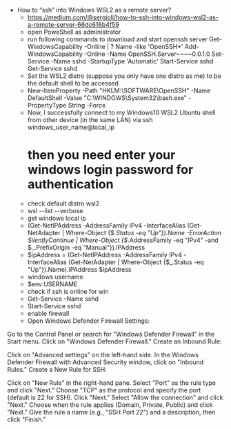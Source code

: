 - How to “ssh” into Windows WSL2 as a remote server?
  - https://medium.com/@sergioli/how-to-ssh-into-windows-wsl2-as-a-remote-server-66dc616b4f59
  - open PoweShell as administrator
  - run following commands to download and start openssh server
    Get-WindowsCapability -Online | ? Name -like 'OpenSSH*'
    Add-WindowsCapability -Online -Name OpenSSH.Server~~~~0.0.1.0
    Set-Service -Name sshd -StartupType 'Automatic'
    Start-Service sshd
    Get-Service sshd
  -  Set the WSL2 distro (suppose you only have one distro as me) to be the default shell to be accessed
  - New-ItemProperty -Path "HKLM:\SOFTWARE\OpenSSH" -Name DefaultShell -Value "C:\WINDOWS\System32\bash.exe" -PropertyType String -Force
  - Now, I successfully connect to my Windows10 WSL2 Ubuntu shell from other device (in the same LAN) via
    ssh windows_user_name@local_ip
    # then you need enter your windows login password for authentication
  - check default distro wsl2
  - wsl --list --verbose
  - get windows local ip
  - (Get-NetIPAddress -AddressFamily IPv4 -InterfaceAlias (Get-NetAdapter | Where-Object {$_.Status -eq "Up"}).Name -ErrorAction SilentlyContinue | Where-Object {$_.AddressFamily -eq "IPv4" -and $_.PrefixOrigin -eq "Manual"}).IPAddress
  - $ipAddress = (Get-NetIPAddress -AddressFamily IPv4 -InterfaceAlias (Get-NetAdapter | Where-Object {$_.Status -eq "Up"}).Name).IPAddress
    $ipAddress
  - windows username
  - $env:USERNAME
  - check if ssh is online for win
  - Get-Service -Name sshd
  - Start-Service sshd
  - enable firewall
  - Open Windows Defender Firewall Settings:

Go to the Control Panel or search for "Windows Defender Firewall" in the Start menu.
Click on "Windows Defender Firewall."
Create an Inbound Rule:

Click on "Advanced settings" on the left-hand side.
In the Windows Defender Firewall with Advanced Security window, click on "Inbound Rules."
Create a New Rule for SSH:

Click on "New Rule" in the right-hand pane.
Select "Port" as the rule type and click "Next."
Choose "TCP" as the protocol and specify the port (default is 22 for SSH). Click "Next."
Select "Allow the connection" and click "Next."
Choose when the rule applies (Domain, Private, Public) and click "Next."
Give the rule a name (e.g., "SSH Port 22") and a description, then click "Finish."
